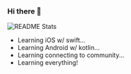### Hi there 👋

![README Stats](https://github-readme-stats.vercel.app/api?username=allen870619&show_icons=true&hide_title=true&count_private=true)

- Learning iOS w/ swift...
- Learning Android w/ kotlin...
- Learning connecting to community...
- Learning everything!



<!--
**allen870619/allen870619** is a ✨ _special_ ✨ repository because its `README.md` (this file) appears on your GitHub profile.

Here are some ideas to get you started:

- 🔭 I’m currently working on ...
- 🌱 I’m currently learning ...
- 👯 I’m looking to collaborate on ...
- 🤔 I’m looking for help with ...
- 💬 Ask me about ...
- 📫 How to reach me: ...
- 😄 Pronouns: ...
- ⚡ Fun fact: ...
-->
